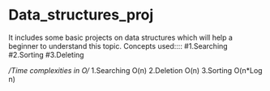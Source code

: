 # Data_structures_proj
It includes some basic projects on data structures which will help a beginner to understand this topic.
Concepts used::::
#1.Searching
#2.Sorting
#3.Deleting

*/Time complexities in O/*
1.Searching O(n)
2.Deletion O(n)
3.Sorting O(n*Log n)


